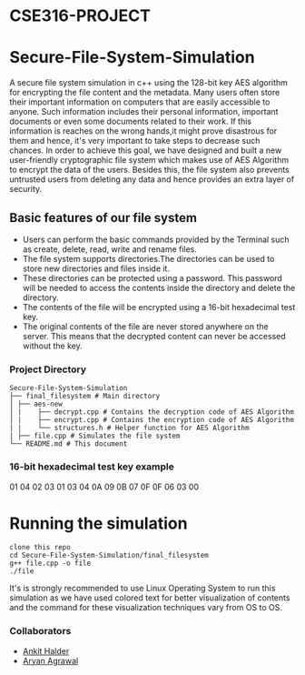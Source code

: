 # CSE316-PROJECT
# Secure-File-System-Simulation
A secure file system simulation in c++ using the 128-bit key AES algorithm for encrypting the file content and the metadata.
Many users often store their important information on computers that are easily accessible to anyone. Such information includes their personal information, important documents or even some documents related to their work. If this information is reaches on the wrong hands,it might prove disastrous for them and
hence, it's very important to take steps to decrease such chances. In order to achieve this goal, we have designed and built a new user-friendly cryptographic file system which makes use of AES Algorithm to encrypt the data of the users. Besides this, the file system also prevents untrusted users from deleting any data and hence provides an extra layer of security.

## Basic features of our file system
- Users can perform the basic commands provided by the Terminal such as create, delete, read, write and rename files.
- The file system supports directories.The directories can be used to store new directories and files inside it.
- These directories can be protected using a password. This password will be needed to access the contents inside the directory and delete the directory.
- The contents of the file will be encrypted using a 16-bit hexadecimal test key.
- The original contents of the file are never stored anywhere on the server. This means that the decrypted content can never be accessed without the key.

### Project Directory
```
Secure-File-System-Simulation
├── final_filesystem # Main directory
│ ├── aes-new 
│ |    ├── decrypt.cpp # Contains the decryption code of AES Algorithm
│ |    ├── encrypt.cpp # Contains the encryption code of AES Algorithm
| |    └── structures.h # Helper function for AES Algorithm
| ├── file.cpp # Simulates the file system
└── README.md # This document
```

### 16-bit hexadecimal test key example
01 04 02 03 01 03 04 0A 09 0B 07 0F 0F 06 03 00

# Running the simulation

    clone this repo
    cd Secure-File-System-Simulation/final_filesystem
    g++ file.cpp -o file
    ./file
    
It's is strongly recommended to use Linux Operating System to run this simulation as we have used colored text for better visualization of contents and  the command for these visualization techniques vary from OS to OS.

### Collaborators
- [Ankit Halder](https://github.com/DtheFather)
- [Aryan Agrawal](https://github.com/Aryanchamp)

